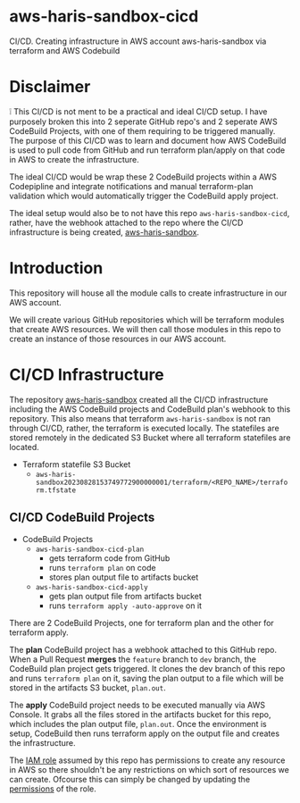 # aws-haris-sandbox-cicd
CI/CD. Creating infrastructure in AWS account aws-haris-sandbox via terraform and AWS Codebuild

# Disclaimer

:grey_exclamation: This CI/CD is not ment to be a practical and ideal CI/CD setup. I have purposely broken this into 2 seperate GitHub repo's and 2 seperate AWS CodeBuild Projects, with one of them requiring to be triggered manually. The purpose of this CI/CD was to learn and document how AWS CodeBuild is used to pull code from GitHub and run terraform plan/apply on that code in AWS to create the infrastructure.

The ideal CI/CD would be wrap these 2 CodeBuild projects within a AWS Codepipline and integrate notifications and manual terraform-plan validation which would automatically trigger the CodeBuild apply project. 

The ideal setup would also be to not have this repo `aws-haris-sandbox-cicd`, rather, have the webhook attached to the repo where the CI/CD infrastructure is being created, [aws-haris-sandbox](https://github.com/sirharis214/aws-haris-sandbox). 

# Introduction

This repository will house all the module calls to create infrastructure in our AWS account. 

We will create various GitHub repositories which will be terraform modules that create AWS resources. We will then call those modules in this repo to create an instance of those resources in our AWS account.

# CI/CD Infrastructure 

The repository [aws-haris-sandbox](https://github.com/sirharis214/aws-haris-sandbox) created all the CI/CD infrastructure including the AWS CodeBuild projects and CodeBuild plan's webhook to this repository. This also means that terraform `aws-haris-sandbox` is not ran through CI/CD, rather, the terraform is executed locally. The statefiles are stored remotely in the dedicated S3 Bucket where all terraform statefiles are located.

* Terraform statefile S3 Bucket 
    - `aws-haris-sandbox20230828153749772900000001/terraform/<REPO_NAME>/terraform.tfstate`

## CI/CD CodeBuild Projects

* CodeBuild Projects
    - `aws-haris-sandbox-cicd-plan`
        - gets terraform code from GitHub
        - runs `terraform plan` on code
        - stores plan output file to artifacts bucket
    - `aws-haris-sandbox-cicd-apply`
        - gets plan output file from artifacts bucket
        - runs `terraform apply -auto-approve` on it

There are 2 CodeBuild Projects, one for terraform plan and the other for terraform apply. 

The **plan** CodeBuild project has a webhook attached to this GitHub repo. When a Pull Request **merges** the `feature` branch to `dev` branch, the CodeBuild plan project gets triggered. It clones the dev branch of this repo and runs `terraform plan` on it, saving the plan output to a file which will be stored in the artifacts S3 bucket, `plan.out`. 

The **apply** CodeBuild project needs to be executed manually via AWS Console. It grabs all the files stored in the artifacts bucket for this repo, which includes the plan output file, `plan.out`. Once the environment is setup, CodeBuild then runs terraform apply on the output file and creates the infrastructure. 

The [IAM role](./main.tf#L22) assumed by this repo has permissions to create any resource in AWS so there shouldn't be any restrictions on which sort of resources we can create. Ofcourse this can simply be changed by updating the [permissions](https://github.com/sirharis214/aws-haris-sandbox/blob/main/modules/cicd/iam.tf#L48) of the role.

